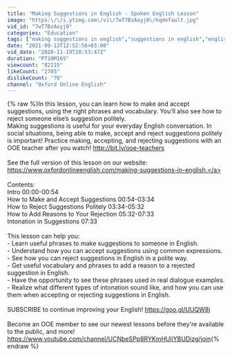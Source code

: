 ```yaml
---
title: "Making Suggestions in English - Spoken English Lesson"
image: "https:\/\/i.ytimg.com\/vi\/7wT7BzAoyj0\/hqdefault.jpg"
vid_id: "7wT7BzAoyj0"
categories: "Education"
tags: ["making suggestions in english","suggestions in english","english suggestions"]
date: "2021-09-13T12:52:56+03:00"
vid_date: "2020-11-19T20:53:47Z"
duration: "PT10M16S"
viewcount: "82115"
likeCount: "2705"
dislikeCount: "70"
channel: "Oxford Online English"
---
```

{% raw %}In this lesson, you can learn how to make and accept suggestions, using the right phrases and vocabulary. You’ll also see how to reject someone else’s suggestion politely.<br />Making suggestions is useful for your everyday English conversation. In social situations, being able to make, accept and reject suggestions politely is important! Practice making, accepting, and rejecting suggestions with an OOE teacher after you watch!  <a rel="nofollow" target="blank" href="http://bit.ly/ooe-teachers">http://bit.ly/ooe-teachers</a><br /><br />See the full version of this lesson on our website: <a rel="nofollow" target="blank" href="https://www.oxfordonlineenglish.com/making-suggestions-in-english.">https://www.oxfordonlineenglish.com/making-suggestions-in-english.</a><br /><br />Contents:<br />Intro 00:00-00:54<br />How to Make and Accept Suggestions 00:54-03:34<br />How to Reject Suggestions Politely 03:34-05:32<br />How to Add Reasons to Your Rejection 05:32-07:33<br />Intonation in Suggestions 07:33<br /><br />This lesson can help you:<br />- Learn useful phrases to make suggestions to someone in English.<br />- Understand how you can accept suggestions using common expressions.<br />- See how you can reject suggestions in English in a polite way.<br />- Get useful vocabulary and phrases to add a reason to a rejected suggestion in English.<br />- Have the opportunity to see these phrases used in real dialogue examples.<br />- Realize what different types of intonation sound like, and how you can use them when accepting or rejecting suggestions in English.<br /><br />SUBSCRIBE to continue improving your English! <a rel="nofollow" target="blank" href="https://goo.gl/UUQW8j">https://goo.gl/UUQW8j</a><br /><br />Become an OOE member to see our newest lessons before they're available to the public, and more! <a rel="nofollow" target="blank" href="https://www.youtube.com/channel/UCNbeSPp8RYKmHUliYBUDizg/join">https://www.youtube.com/channel/UCNbeSPp8RYKmHUliYBUDizg/join</a>{% endraw %}
